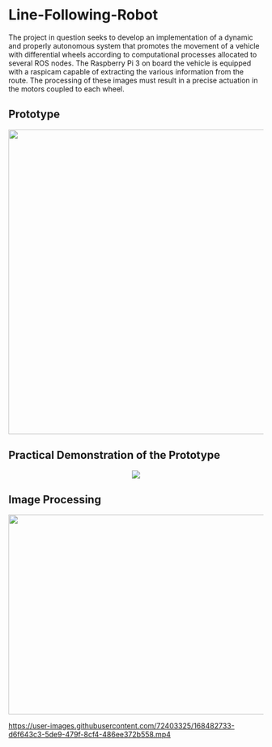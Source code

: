 # Line-Following-Robot
The project in question seeks to develop an implementation of a dynamic and properly autonomous system that promotes the movement of a vehicle with differential wheels according to computational processes allocated to several ROS nodes. The Raspberry Pi 3 on board the vehicle is equipped with a raspicam capable of extracting the various information from the route. The processing of these images must result in a precise actuation in the motors coupled to each wheel.

## Prototype
<p align="center">
<img src="https://user-images.githubusercontent.com/72403325/167471181-b0e6311e-2455-417d-816e-38ccdcce8670.png" data-canonical-src="https://user-images.githubusercontent.com/72403325/167471181-b0e6311e-2455-417d-816e-38ccdcce8670.png" width="699" height="602" />
</p>

## Practical Demonstration of the Prototype
<p align="center">
<img src="/Takes/take_1_agv_map.gif" data-canonical-src="/Takes/take_1_agv_map.gif"
</p>

## Image Processing
<p align="center">
<img src="https://user-images.githubusercontent.com/72403325/167475443-dde1c7c7-882d-44be-9964-44d7e4cf7693.png" data-canonical-src="https://user-images.githubusercontent.com/72403325/167475443-dde1c7c7-882d-44be-9964-44d7e4cf7693.png" width="528" height="395" />
</p>

https://user-images.githubusercontent.com/72403325/168482733-d6f643c3-5de9-479f-8cf4-486ee372b558.mp4

